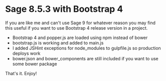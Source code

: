 # Sage 8.5.3 with Bootstrap 4
If you are like me and can't use Sage 9 for whatever reason you may find this useful if you want to use Bootstrap 4 release version in a project. 

- Bootstrap 4 and popper.js are loaded using npm instead of bower 
- bootstrap.js is working and added to main.js
- I added JSHint exceptions for node_modules to gulpfile.js so production deploys work
- bower.json and bower_components are still included if you want to use some bower package

That's it. Enjoy!